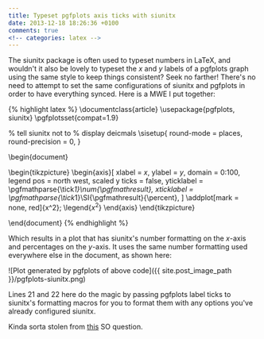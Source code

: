```yaml
---
title: Typeset pgfplots axis ticks with siunitx
date: 2013-12-18 18:26:36 +0100
comments: true
<!-- categories: latex -->
---
```


The siunitx package is often used to typeset numbers in LaTeX, and wouldn't it also be lovely to typeset the _x_ and _y_ labels of a pgfplots graph using the same style to keep things consistent? Seek no farther! There's no need to attempt to set the same configurations of siunitx and pgfplots in order to have everything synced. Here is a MWE I put together:

{% highlight latex %}
\documentclass{article}
\usepackage{pgfplots, siunitx}
\pgfplotsset{compat=1.9}

% tell siunitx not to
% display deicmals
\sisetup{
  round-mode = places,
  round-precision = 0,
}

\begin{document}

\begin{tikzpicture}
  \begin{axis}[
      xlabel = $x$,
      ylabel = $y$,
      domain = 0:100,
      legend pos = north west,
      scaled y ticks = false,
      yticklabel = \pgfmathparse{\tick*1}\num{\pgfmathresult},
      xticklabel = \pgfmathparse{\tick*1}\SI{\pgfmathresult}{\percent},
    ]
    \addplot[mark = none, red]{x^2};
    \legend{$x^2$}
  \end{axis}
\end{tikzpicture}

\end{document}
{% endhighlight %}

Which results in a plot that has siunitx's number formatting on the _x_-axis and percentages on the _y_-axis. It uses the same number formatting used everywhere else in the document, as shown here:

![Plot generated by pgfplots of above code]({{ site.post_image_path }}/pgfplots-siunitx.png)

Lines 21 and 22 here do the magic by passing pgfplots label ticks to siunitx's formatting macros for you to format them with any options you've already configured siunitx.


Kinda sorta stolen from [this][1] SO question.

[1]: http://tex.stackexchange.com/questions/37900/pgfplot-consistent-number-format

